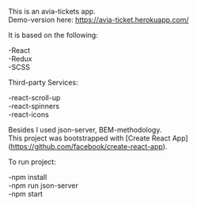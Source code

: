 This is an avia-tickets app.  
Demo-version here: https://avia-ticket.herokuapp.com/

It is based on the following:

-React  
-Redux  
-SCSS  

Third-party Services:

-react-scroll-up  
-react-spinners  
-react-icons   

Besides I used json-server, BEM-methodology.  
This project was bootstrapped with [Create React App]  
(https://github.com/facebook/create-react-app).

To run project:

-npm install  
-npm run json-server  
-npm start  